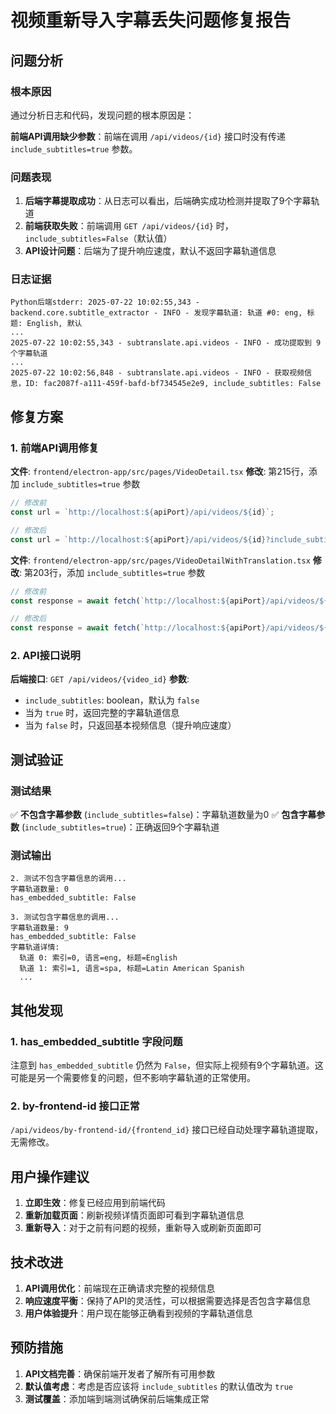 # 视频重新导入字幕丢失问题修复报告

## 问题分析

### 根本原因
通过分析日志和代码，发现问题的根本原因是：

**前端API调用缺少参数**：前端在调用 `/api/videos/{id}` 接口时没有传递 `include_subtitles=true` 参数。

### 问题表现
1. **后端字幕提取成功**：从日志可以看出，后端确实成功检测并提取了9个字幕轨道
2. **前端获取失败**：前端调用 `GET /api/videos/{id}` 时，`include_subtitles=False`（默认值）
3. **API设计问题**：后端为了提升响应速度，默认不返回字幕轨道信息

### 日志证据
```
Python后端stderr: 2025-07-22 10:02:55,343 - backend.core.subtitle_extractor - INFO - 发现字幕轨道: 轨道 #0: eng, 标题: English, 默认
...
2025-07-22 10:02:55,343 - subtranslate.api.videos - INFO - 成功提取到 9 个字幕轨道
...
2025-07-22 10:02:56,848 - subtranslate.api.videos - INFO - 获取视频信息，ID: fac2087f-a111-459f-bafd-bf734545e2e9, include_subtitles: False
```

## 修复方案

### 1. 前端API调用修复

**文件**: `frontend/electron-app/src/pages/VideoDetail.tsx`
**修改**: 第215行，添加 `include_subtitles=true` 参数

```typescript
// 修改前
const url = `http://localhost:${apiPort}/api/videos/${id}`;

// 修改后  
const url = `http://localhost:${apiPort}/api/videos/${id}?include_subtitles=true`;
```

**文件**: `frontend/electron-app/src/pages/VideoDetailWithTranslation.tsx`
**修改**: 第203行，添加 `include_subtitles=true` 参数

```typescript
// 修改前
const response = await fetch(`http://localhost:${apiPort}/api/videos/${id}`);

// 修改后
const response = await fetch(`http://localhost:${apiPort}/api/videos/${id}?include_subtitles=true`);
```

### 2. API接口说明

**后端接口**: `GET /api/videos/{video_id}`
**参数**: 
- `include_subtitles`: boolean，默认为 `false`
- 当为 `true` 时，返回完整的字幕轨道信息
- 当为 `false` 时，只返回基本视频信息（提升响应速度）

## 测试验证

### 测试结果
✅ **不包含字幕参数** (`include_subtitles=false`)：字幕轨道数量为0
✅ **包含字幕参数** (`include_subtitles=true`)：正确返回9个字幕轨道

### 测试输出
```
2. 测试不包含字幕信息的调用...
字幕轨道数量: 0
has_embedded_subtitle: False

3. 测试包含字幕信息的调用...
字幕轨道数量: 9
has_embedded_subtitle: False
字幕轨道详情:
  轨道 0: 索引=0, 语言=eng, 标题=English
  轨道 1: 索引=1, 语言=spa, 标题=Latin American Spanish
  ...
```

## 其他发现

### 1. has_embedded_subtitle 字段问题
注意到 `has_embedded_subtitle` 仍然为 `False`，但实际上视频有9个字幕轨道。这可能是另一个需要修复的问题，但不影响字幕轨道的正常使用。

### 2. by-frontend-id 接口正常
`/api/videos/by-frontend-id/{frontend_id}` 接口已经自动处理字幕轨道提取，无需修改。

## 用户操作建议

1. **立即生效**：修复已经应用到前端代码
2. **重新加载页面**：刷新视频详情页面即可看到字幕轨道信息
3. **重新导入**：对于之前有问题的视频，重新导入或刷新页面即可

## 技术改进

1. **API调用优化**：前端现在正确请求完整的视频信息
2. **响应速度平衡**：保持了API的灵活性，可以根据需要选择是否包含字幕信息
3. **用户体验提升**：用户现在能够正确看到视频的字幕轨道信息

## 预防措施

1. **API文档完善**：确保前端开发者了解所有可用参数
2. **默认值考虑**：考虑是否应该将 `include_subtitles` 的默认值改为 `true`
3. **测试覆盖**：添加端到端测试确保前后端集成正常
